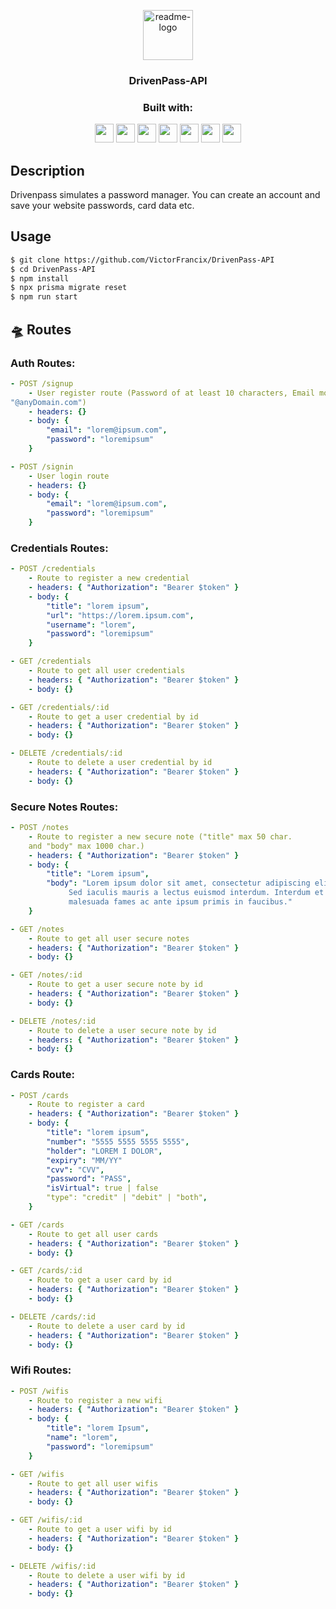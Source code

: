 <p align="center">
  <a href="https://github.com/VictorFrancix/DrivenPass-API">
    <img src="https://notion-emojis.s3-us-west-2.amazonaws.com/prod/svg-twitter/1f512.svg" alt="readme-logo" width="80" height="80">
  </a>

  <h3 align="center">
    DrivenPass-API
    
    
  </h3>
</p>

<div align="center">
  <h3 align="center">Built with:</h3>

  <img src="https://img.shields.io/badge/Heroku-430098?style=for-the-badge&logo=heroku&logoColor=white" height="30px"/>
  <img src="https://img.shields.io/badge/PostgreSQL-316192?style=for-the-badge&logo=postgresql&logoColor=white" height="30px"/>
  <img src="https://img.shields.io/badge/TypeScript-007ACC?style=for-the-badge&logo=typescript&logoColor=white" height="30px"/>
  <img src="https://img.shields.io/badge/Node.js-43853D?style=for-the-badge&logo=node.js&logoColor=white" height="30px"/>  
  <img src="https://img.shields.io/badge/Express.js-404D59?style=for-the-badge&logo=express.js&logoColor=white" height="30px"/>  
  <img src="https://img.shields.io/badge/Prisma-3982CE?style=for-the-badge&logo=Prisma&logoColor=white" height="30px"/>
  <img src="https://img.shields.io/badge/JWT-323330?style=for-the-badge&logo=json-web-tokens&logoColor" height="30px"/>
</div>

## Description

Drivenpass simulates a password manager. You can create an account and save your website passwords, card data etc.

## Usage

```bash
$ git clone https://github.com/VictorFrancix/DrivenPass-API
$ cd DrivenPass-API
$ npm install
$ npx prisma migrate reset
$ npm run start
```

## :flying_saucer: Routes

### Auth Routes:

```yml
- POST /signup
    - User register route (Password of at least 10 characters, Email model required
"@anyDomain.com")
    - headers: {}
    - body: {
        "email": "lorem@ipsum.com",
        "password": "loremipsum"
    }
```
```yml
- POST /signin
    - User login route
    - headers: {}
    - body: {
        "email": "lorem@ipsum.com",
        "password": "loremipsum"
    }
```
    
### Credentials Routes:

```yml
- POST /credentials
    - Route to register a new credential
    - headers: { "Authorization": "Bearer $token" }
    - body: {
        "title": "lorem ipsum",
        "url": "https://lorem.ipsum.com",
        "username": "lorem",
        "password": "loremipsum"
    }
```
```yml
- GET /credentials
    - Route to get all user credentials
    - headers: { "Authorization": "Bearer $token" }
    - body: {}
```
```yml
- GET /credentials/:id
    - Route to get a user credential by id
    - headers: { "Authorization": "Bearer $token" }
    - body: {}
```
```yml
- DELETE /credentials/:id
    - Route to delete a user credential by id
    - headers: { "Authorization": "Bearer $token" }
    - body: {}
```
    
### Secure Notes Routes:

``` yml
- POST /notes
    - Route to register a new secure note ("title" max 50 char. 
    and "body" max 1000 char.)
    - headers: { "Authorization": "Bearer $token" }
    - body: {
        "title": "Lorem ipsum",
        "body": "Lorem ipsum dolor sit amet, consectetur adipiscing elit.
             Sed iaculis mauris a lectus euismod interdum. Interdum et
             malesuada fames ac ante ipsum primis in faucibus."
    }
```
```yml
- GET /notes
    - Route to get all user secure notes
    - headers: { "Authorization": "Bearer $token" }
    - body: {}
```
```yml
- GET /notes/:id
    - Route to get a user secure note by id
    - headers: { "Authorization": "Bearer $token" }
    - body: {}
```
```yml
- DELETE /notes/:id
    - Route to delete a user secure note by id
    - headers: { "Authorization": "Bearer $token" }
    - body: {}
```
    
### Cards Route:

```yml
- POST /cards
    - Route to register a card
    - headers: { "Authorization": "Bearer $token" }
    - body: {
        "title": "lorem ipsum",
        "number": "5555 5555 5555 5555",
        "holder": "LOREM I DOLOR",
        "expiry": "MM/YY"
        "cvv": "CVV",
        "password": "PASS",
        "isVirtual": true | false
        "type": "credit" | "debit" | "both",
    }
```
```yml
- GET /cards
    - Route to get all user cards
    - headers: { "Authorization": "Bearer $token" }
    - body: {}
```
```yml
- GET /cards/:id
    - Route to get a user card by id
    - headers: { "Authorization": "Bearer $token" }
    - body: {}
```
```yml
- DELETE /cards/:id
    - Route to delete a user card by id
    - headers: { "Authorization": "Bearer $token" }
    - body: {}
```
    
### Wifi Routes:

```yml
- POST /wifis
    - Route to register a new wifi
    - headers: { "Authorization": "Bearer $token" }
    - body: {
        "title": "lorem Ipsum",
        "name": "lorem",
        "password": "loremipsum"
    }
```
```yml
- GET /wifis
    - Route to get all user wifis
    - headers: { "Authorization": "Bearer $token" }
    - body: {}
```
```yml
- GET /wifis/:id
    - Route to get a user wifi by id
    - headers: { "Authorization": "Bearer $token" }
    - body: {}
```
```yml
- DELETE /wifis/:id
    - Route to delete a user wifi by id 
    - headers: { "Authorization": "Bearer $token" }
    - body: {}
```
